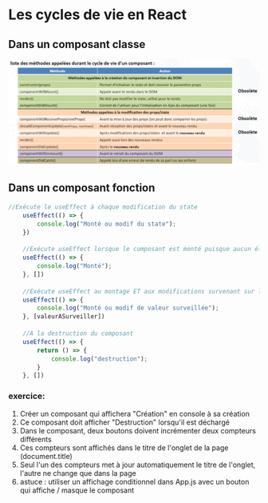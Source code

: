 # Les cycles de vie en React

## Dans un composant classe

![cycles de vie d'un composant classe](assets/cycles_vie_classes.png)

## Dans un composant fonction
```jsx
//Exécute le useEffect à chaque modification du state
    useEffect(() => {
        console.log("Monté ou modif du state");
    })

    //Exécute useEffect lorsque le composant est monté puisque aucun élément n'est suivi pour le rappeler
    useEffect(() => {
        console.log("Monté");
    }, [])

    //Exécute useEffect au montage ET aux modifications survenant sur la variable compteur
    useEffect(() => {
        console.log("Monté ou modif de valeur surveillée");
    }, [valeurASurveiller])

    //A la destruction du composant
    useEffect(() => {
        return () => {
            console.log("destruction");
        }
    }, [])
```

### exercice:
1. Créer un composant qui affichera "Création" en console à sa création
2. Ce composant doit afficher "Destruction" lorsqu'il est déchargé
3. Dans le composant, deux boutons doivent incrémenter deux compteurs différents
4. Ces compteurs sont affichés dans le titre de l'onglet de la page (document.title)
5. Seul l'un des compteurs met à jour automatiquement le titre de l'onglet, l'autre ne change que dans la page
6. astuce : utiliser un affichage conditionnel dans App.js avec un bouton qui affiche / masque le composant